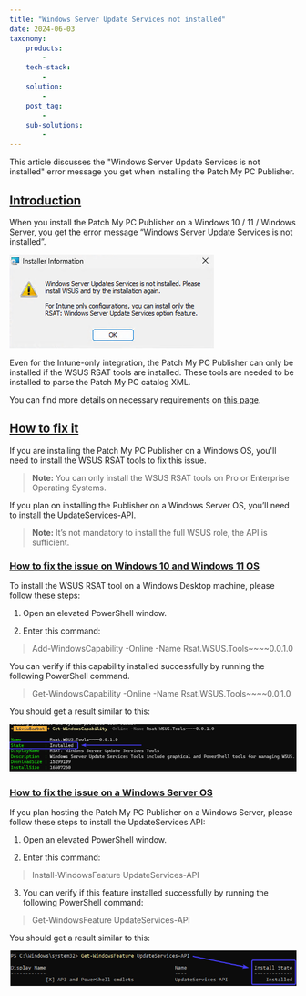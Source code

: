 ```yaml
---
title: "Windows Server Update Services not installed"
date: 2024-06-03
taxonomy:
    products:
        - 
    tech-stack:
        - 
    solution:
        - 
    post_tag:
        - 
    sub-solutions:
        - 
---
```


This article discusses the "Windows Server Update Services is not installed" error message you get when installing the Patch My PC Publisher.

## [Introduction](#introduction)

When you install the Patch My PC Publisher on a Windows 10 / 11 / Windows Server, you get the error message “Windows Server Update Services is not installed”.

![Windows Server Update Services is not installed error message.](/_images/01_WSUS-is-not-installed.png "Windows Server Update Services is not installed error message.")

Even for the Intune-only integration, the Patch My PC Publisher can only be installed if the WSUS RSAT tools are installed. These tools are needed to be installed to parse the Patch My PC catalog XML.

You can find more details on necessary requirements on [this page](https://docs.patchmypc.com/installation-guides/intune/requirements).

## [How to fix it](#howtofixit)

If you are installing the Patch My PC Publisher on a Windows OS, you'll need to install the WSUS RSAT tools to fix this issue.

> **Note:** You can only install the WSUS RSAT tools on Pro or Enterprise Operating Systems.

If you plan on installing the Publisher on a Windows Server OS, you’ll need to install the UpdateServices-API.

> **Note:** It’s not mandatory to install the full WSUS role, the API is sufficient.

### [How to fix the issue on Windows 10 and Windows 11 OS](#howtofixW10andW11)

To install the WSUS RSAT tool on a Windows Desktop machine, please follow these steps:

1. Open an elevated PowerShell window.

3. Enter this command:

> Add-WindowsCapability -Online -Name Rsat.WSUS.Tools~~~~0.0.1.0

You can verify if this capability installed successfully by running the following PowerShell command.

> Get-WindowsCapability -Online -Name Rsat.WSUS.Tools~~~~0.0.1.0

You should get a result similar to this:

![Check if WSUS RSAT Tools installed successfully](/_images/02-Get-WSUSTools-installed.png "Check if WSUS RSAT Tools installed successfully")

### [How to fix the issue on a Windows Server OS](#howtofixwindowsserveros)

If you plan hosting the Patch My PC Publisher on a Windows Server, please follow these steps to install the UpdateServices API:

1. Open an elevated PowerShell window.

3. Enter this command:

> Install-WindowsFeature UpdateServices-API

3. You can verify if this feature installed successfully by running the following PowerShell command:

> Get-WindowsFeature UpdateServices-API

You should get a result similar to this:

![Verify if the UpdateServices API is successfully installed](/_images/03_GetWSUSinstalled-on-Server.png "Verify if the UpdateServices API is successfully installed")